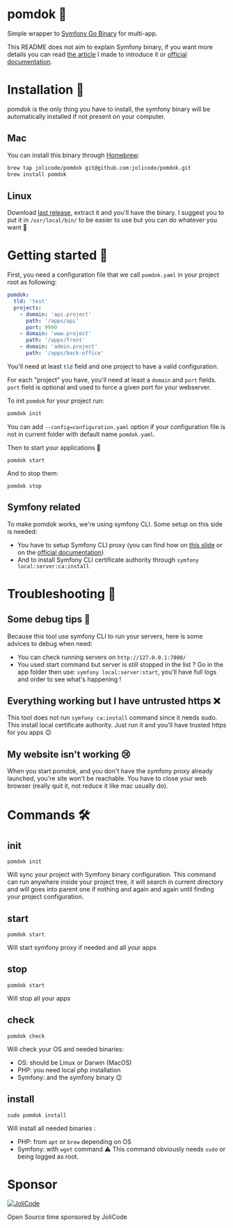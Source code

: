 # pomdok 🍏

Simple wrapper to [Symfony Go Binary](https://symfony.com/download) for multi-app.

This README does not aim to explain Symfony binary, if you want more details you can read [the article](https://jolicode.com/blog/my-local-server-with-the-symfony-binary) I made to introduce it or [official documentation](https://symfony.com/doc/current/setup/symfony_server.html).

# Installation 💾

pomdok is the only thing you have to install, the symfony binary will be automatically installed if not present on your computer.

## Mac

You can install this binary through [Homebrew](https://brew.sh/):

```bash
brew tap jolicode/pomdok git@github.com:jolicode/pomdok.git
brew install pomdok
```

## Linux

Download [last release](https://github.com/jolicode/pomdok/releases), extract it and you'll have the binary. I suggest you to put it in `/usr/local/bin/` to be easier to use but you can do whatever you want 🤷

# Getting started 🚀

First, you need a configuration file that we call `pomdok.yaml` in your project root as following:
```yaml
pomdok:
  tld: 'test'
  projects:
    - domain: 'api.project'
      path: '/apps/api'
      port: 9990
    - domain: 'www.project'
      path: '/apps/front'
    - domain: 'admin.project'
      path: '/apps/back-office'
```

You'll need at least `tld` field and one project to have a valid configuration.

For each "project" you have, you'll need at least a `domain` and `port` fields. `port` field is optional and used to force a given port for your webserver.

To init `pomdok` for your project run:
```bash
pomdok init
```
You can add `--config=configuration.yaml` option if your configuration file is not in current folder with default name `pomdok.yaml`.

Then to start your applications 🎉
```
pomdok start
```

And to stop them:
```
pomdok stop
```

## Symfony related

To make pomdok works, we're using symfony CLI. Some setup on this side is needed:
- You have to setup Symfony CLI proxy (you can find how on [this slide](https://speakerdeck.com/fabpot/symfony-local-web-server-dot-dot-dot-reloaded?slide=32) or on the [official documentation](https://symfony.com/doc/current/setup/symfony_server.html#setting-up-the-local-proxy))
- And to install Symfony CLI certificate authority through `symfony local:server:ca:install`

# Troubleshooting 🤕

## Some debug tips 🔧

Because this tool use symfony CLI to run your servers, here is some advices to debug when need:
- You can check running servers on `http://127.0.0.1:7080/`
- You used start command but server is still stopped in the list ? Go in the app folder then use: `symfony local:server:start`, you'll have full logs and order to see what's happening !

## Everything working but I have untrusted https ❌

This tool does not run `symfony ca:install` command since it needs sudo. This install local certificate authority. Just run it and you'll have trusted https for you apps 😉

## My website isn't working 😢

When you start pomdok, and you don't have the symfony proxy already launched, you're site won't be reachable. You have to close your web browser (really quit it, not reduce it like mac usually do).

# Commands 🛠

## init

```
pomdok init
```

Will sync your project with Symfony binary configuration.
This command can run anywhere inside your project tree, it will search in current directory and will goes into parent one if nothing and again and again until finding your project configuration.

## start

```
pomdok start
```

Will start symfony proxy if needed and all your apps

## stop

```
pomdok start
```

Will stop all your apps

## check

```
pomdok check
```

Will check your OS and needed binaries:
- OS: should be Linux or Darwin (MacOS)
- PHP: you need local php installation
- Symfony: and the symfony binary 😉

## install

```
sudo pomdok install
```

Will install all needed binaries :
- PHP: from `apt` or `brew` depending on OS
- Symfony: with `wget` command
⚠ This command obviously needs `sudo` or being logged as root.

# Sponsor

[![JoliCode](https://jolicode.com/images/logo.svg)](https://jolicode.com)

Open Source time sponsored by JoliCode
